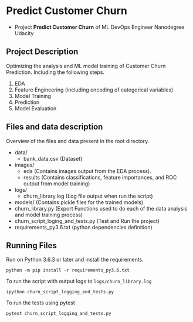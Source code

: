# Predict Customer Churn

- Project **Predict Customer Churn** of ML DevOps Engineer Nanodegree Udacity

## Project Description
Optimizing the analysis and ML model training of Customer Churn Prediction. Including the following steps. 
1. EDA
2. Feature Engineering (including encoding of categorical variables)
3. Model Training
4. Prediction
5. Model Evaluation

## Files and data description
Overview of the files and data present in the root directory. 
- data/ 
    - bank_data.csv (Dataset)
- images/
    - eda (Contains images output from the EDA process).
    - results (Contains classifications, feature importances, and ROC output from model training)
- logs/
    - churn_library.log (Log file output when run the script)
- models/ (Contains pickle files for the trained models)
- churn_library.py (Export Functions used to do each of the data analysis and model training process)
- churn_script_loging_and_tests.py (Test and Run the project)
- requirements_py3.6.txt (python dependencies definition)


## Running Files
Run on Python 3.6.3 or later and install the requirements.
```
python -m pip install -r requirements_py3.6.txt
```

To run the script with output logs to `logs/churn_library.log`
```
ipython churn_script_logging_and_tests.py
```

To run the tests using pytest
```
pytest churn_script_logging_and_tests.py
```


